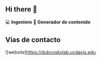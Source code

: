 ## Hi there 👋

:computer: **Ingeniero**
:pencil: **Generador de contenido**

## Vias de contacto

![website]https://dubcoskylab.ucdavis.edu
